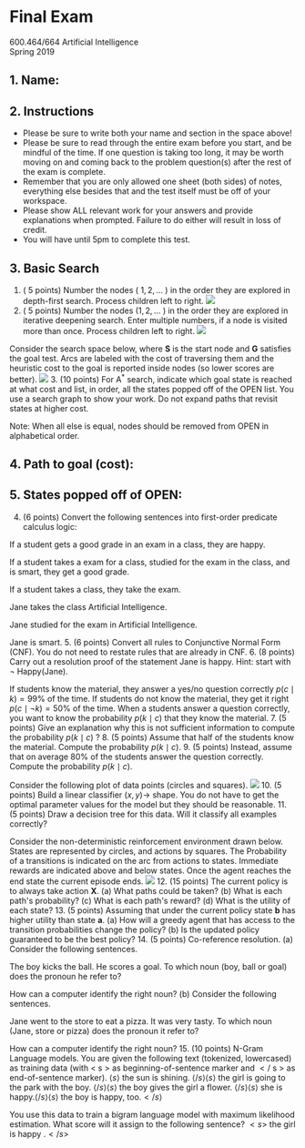 # Final Exam 

600.464/664 Artificial Intelligence<br>Spring $2019$

## 1. Name:

## 2. Instructions

- Please be sure to write both your name and section in the space above!
- Please be sure to read through the entire exam before you start, and be mindful of the time. If one question is taking too long, it may be worth moving on and coming back to the problem question(s) after the rest of the exam is complete.
- Remember that you are only allowed one sheet (both sides) of notes, everything else besides that and the test itself must be off of your workspace.
- Please show ALL relevant work for your answers and provide explanations when prompted. Failure to do either will result in loss of credit.
- You will have until $5 \mathrm{pm}$ to complete this test.


## 3. Basic Search

1. ( $5$ points) Number the nodes ( $1,2, \ldots$ ) in the order they are explored in depth-first search. Process children left to right.
![](https://cdn.mathpix.com/cropped/2025_04_29_4ed9db68e9c0ab27d835g-03.jpg?height=700&width=1486&top_left_y=436&top_left_x=200)
2. ( $5$ points) Number the nodes $(1,2, \ldots$ ) in the order they are explored in iterative deepening search. Enter multiple numbers, if a node is visited more than once. Process children left to right.
![](https://cdn.mathpix.com/cropped/2025_04_29_4ed9db68e9c0ab27d835g-03.jpg?height=703&width=1489&top_left_y=1633&top_left_x=199)

Consider the search space below, where $\mathbf{S}$ is the start node and $\mathbf{G}$ satisfies the goal test. Arcs are labeled with the cost of traversing them and the heuristic cost to the goal is reported inside nodes (so lower scores are better).
![](https://cdn.mathpix.com/cropped/2025_04_29_4ed9db68e9c0ab27d835g-05.jpg?height=833&width=1004&top_left_y=429&top_left_x=585)
3. (10 points) For $\mathrm{A}^{*}$ search, indicate which goal state is reached at what cost and list, in order, all the states popped off of the OPEN list. You use a search graph to show your work. Do not expand paths that revisit states at higher cost.

Note: When all else is equal, nodes should be removed from OPEN in alphabetical order.

## 4. Path to goal (cost):

## 5. States popped off of OPEN:

4. (6 points) Convert the following sentences into first-order predicate calculus logic:

If a student gets a good grade in an exam in a class, they are happy.

If a student takes a exam for a class, studied for the exam in the class, and is smart, they get a good grade.

If a student takes a class, they take the exam.

Jane takes the class Artificial Intelligence.

Jane studied for the exam in Artificial Intelligence.

Jane is smart.
5. (6 points) Convert all rules to Conjunctive Normal Form (CNF). You do not need to restate rules that are already in CNF.
6. (8 points) Carry out a resolution proof of the statement Jane is happy. Hint: start with $\neg$ Happy(Jane).

If students know the material, they answer a yes/no question correctly $p(c \mid k)=99 \%$ of the time. If students do not know the material, they get it right $p(c \mid \neg k)=50 \%$ of the time.
When a students answer a question correctly, you want to know the probability $p(k \mid c)$ that they know the material.
7. (5 points) Give an explanation why this is not sufficient information to compute the probability $p(k \mid c)$ ?
8. (5 points) Assume that half of the students know the material. Compute the probability $p(k \mid c)$.
9. (5 points) Instead, assume that on average $80 \%$ of the students answer the question correctly. Compute the probability $p(k \mid c)$.

Consider the following plot of data points (circles and squares).
![](https://cdn.mathpix.com/cropped/2025_04_29_4ed9db68e9c0ab27d835g-11.jpg?height=636&width=1074&top_left_y=327&top_left_x=558)
10. (5 points) Build a linear classifier $(x, y) \rightarrow$ shape. You do not have to get the optimal parameter values for the model but they should be reasonable.
11. (5 points) Draw a decision tree for this data. Will it classify all examples correctly?

Consider the non-deterministic reinforcement environment drawn below. States are represented by circles, and actions by squares. The Probability of a transitions is indicated on the arc from actions to states. Immediate rewards are indicated above and below states. Once the agent reaches the end state the current episode ends.
![](https://cdn.mathpix.com/cropped/2025_04_29_4ed9db68e9c0ab27d835g-13.jpg?height=562&width=1191&top_left_y=440&top_left_x=494)
12. (15 points) The current policy is to always take action $\mathbf{X}$.
(a) What paths could be taken?
(b) What is each path's probability?
(c) What is each path's reward?
(d) What is the utility of each state?
13. (5 points) Assuming that under the current policy state $\mathbf{b}$ has higher utility than state $\mathbf{a}$.
(a) How will a greedy agent that has access to the transition probabilities change the policy?
(b) Is the updated policy guaranteed to be the best policy?
14. (5 points) Co-reference resolution.
(a) Consider the following sentences.

The boy kicks the ball. He scores a goal.
To which noun (boy, ball or goal) does the pronoun he refer to?

How can a computer identify the right noun?
(b) Consider the following sentences.

Jane went to the store to eat a pizza. It was very tasty.
To which noun (Jane, store or pizza) does the pronoun it refer to?

How can a computer identify the right noun?
15. (10 points) N-Gram Language models. You are given the following text (tokenized, lowercased) as training data (with $<$ s $>$ as beginning-of-sentence marker and $</$ s $>$ as end-of-sentence marker).
$\langle s\rangle$ the sun is shining. $\langle/ s\rangle\langle s\rangle$ the girl is going to the park with the boy. $\langle/ s\rangle\langle s\rangle$ the boy gives the girl a flower. $\langle/ s\rangle\langle s\rangle$ she is happy.$\langle/ s\rangle\langle s\rangle$ the boy is happy, too.$</ s\rangle$

You use this data to train a bigram language model with maximum likelihood estimation. What score will it assign to the following sentence?
$<s>$ the girl is happy $.</ s>$

